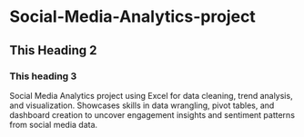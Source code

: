 # Social-Media-Analytics-project
## This Heading 2 
### This heading 3 
Social Media Analytics project using Excel for data cleaning, trend analysis, and visualization. Showcases skills in data wrangling, pivot tables, and dashboard creation to uncover engagement insights and sentiment patterns from social media data.
